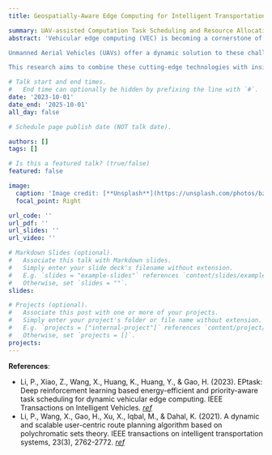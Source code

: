 ```yaml
---
title: Geospatially-Aware Edge Computing for Intelligent Transportation: UAV-Assisted Scheduling, Cloud-Edge-End Collaboration, and Large Language Model Deployment.

summary: UAV-assisted Computation Task Scheduling and Resource Allocation for Vehicular Edge Computing Scenarios.
abstract: 'Vehicular edge computing (VEC) is becoming a cornerstone of intelligent transportation systems, allowing real-time processing of massive data generated by autonomous and connected vehicles. However, traditional VEC approaches face limitations when dealing with complex, geographically diverse environments, where geological conditions such as terrain variability, weather patterns, and environmental disruptions can drastically affect system performance.

Unmanned Aerial Vehicles (UAVs) offer a dynamic solution to these challenges, acting as mobile edge computing nodes that can supplement static edge infrastructure, especially in regions with challenging geotechnical conditions. Furthermore, a collaborative cloud-edge-end model ensures robust communication and efficient data distribution in such environments. The deployment of large language models (LLMs) at the edge further augments decision-making by providing real-time geospatial and semantic understanding, enhancing the adaptability of the system.

This research aims to combine these cutting-edge technologies with insights from geoscience and geotechnical engineering to create a comprehensive framework that adapts to the geographical and environmental constraints of vehicular networks.'

# Talk start and end times.
#   End time can optionally be hidden by prefixing the line with `#`.
date: '2023-10-01'
date_end: '2025-10-01'
all_day: false

# Schedule page publish date (NOT talk date).

authors: []
tags: []

# Is this a featured talk? (true/false)
featured: false

image:
  caption: 'Image credit: [**Unsplash**](https://unsplash.com/photos/bzdhc5b3Bxs)'
  focal_point: Right

url_code: ''
url_pdf: ''
url_slides: ''
url_video: ''

# Markdown Slides (optional).
#   Associate this talk with Markdown slides.
#   Simply enter your slide deck's filename without extension.
#   E.g. `slides = "example-slides"` references `content/slides/example-slides.md`.
#   Otherwise, set `slides = ""`.
slides:

# Projects (optional).
#   Associate this post with one or more of your projects.
#   Simply enter your project's folder or file name without extension.
#   E.g. `projects = ["internal-project"]` references `content/project/deep-learning/index.md`.
#   Otherwise, set `projects = []`.
projects:
---
```


**References**:
- Li, P., Xiao, Z., Wang, X., Huang, K., Huang, Y., & Gao, H. (2023). EPtask: Deep reinforcement learning based energy-efficient and priority-aware task scheduling for dynamic vehicular edge computing. IEEE Transactions on Intelligent Vehicles. [_ref_](https://ieeexplore.ieee.org/abstract/document/10269672)
- Li, P., Wang, X., Gao, H., Xu, X., Iqbal, M., & Dahal, K. (2021). A dynamic and scalable user-centric route planning algorithm based on polychromatic sets theory. IEEE transactions on intelligent transportation systems, 23(3), 2762-2772. [_ref_](https://ieeexplore.ieee.org/abstract/document/9447817)



